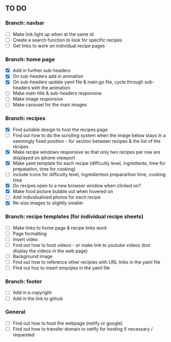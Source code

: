 ## TO DO

### Branch: navbar
- [ ] Make link light up when at the same id
- [ ] Create a search function to look for specific recipes
- [ ] Get links to work on individual recipe pages

### Branch: home page
- [x] Add in further sub-headers
- [x] On sub-headers add in animation
- [x] On sub-headers update yaml file & main.go file, cycle through sub-headers with the animation 
- [ ] Make main title & sub-headers responsive
- [ ] Make image responsive
- [ ] Make carousel for the main images

### Branch: recipes
- [x] Find suitable design to host the recipes page
- [ ] Find out how to do the scrolling system when the image below stays in a seemingly fixed position - for section between recipes & the list of the recipes
- [x] Make recipe windows responsive so that only two recipes per row are displayed on iphone viewport
- [x] Make yaml template for each recipe (difficulty level, ingredients, time for prepatation, time for cooking) 
- [ ] include icons for difficulty level, ingredientsm preparartion time, cooking time
- [x] Do recipes open to a new browser window when clicked on?
- [x] Make food picture bubble out when hovered on
- [ ] Add individualised photos for each recipe
- [x] Re-size images to slightly smaller

### Branch: recipe templates (for individual recipe sheets)
- [ ] Make links to home page & recipe links work
- [ ] Page formatting
- [ ] Insert video
- [ ] Find out how to host videos - or make link to youtube videos (but display the videos in the web page)
- [ ] Background image
- [ ] Find out how to reference other recipies with URL links in the yaml file
- [ ] FInd out hoz to insert empojies in the yaml file

### Branch: footer
- [ ] Add in a copyright 
- [ ] Add in the link to github

### General
- [ ] Find out how to host the webpage (netify or google)
- [ ] Find out how to transfer domain to netify for hosting if necessary / requested